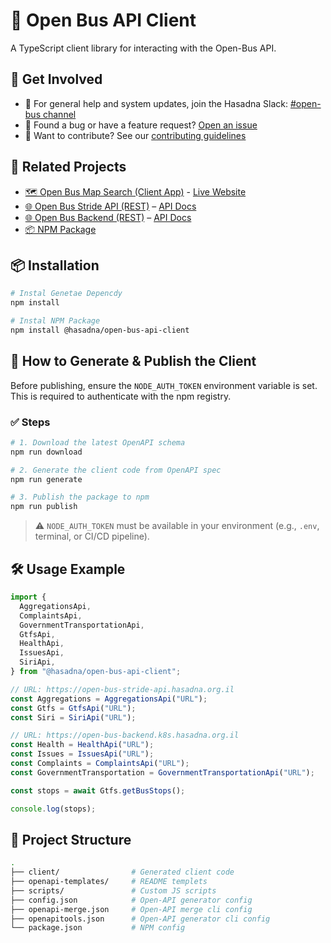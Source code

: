 # 🚌 Open Bus API Client

A TypeScript client library for interacting with the Open-Bus API.

## 📢 Get Involved

- 💬 For general help and system updates, join the Hasadna Slack: [#open-bus channel](https://join.slack.com/t/hasadna/shared_invite/zt-167h764cg-J18ZcY1odoitq978IyMMig)
- 🐞 Found a bug or have a feature request? [Open an issue](https://github.com/hasadna/open-bus-map-search/issues/new)
- 🤝 Want to contribute? See our [contributing guidelines](https://github.com/hasadna/open-bus-pipelines/blob/main/CONTRIBUTING.md)

## 🔗 Related Projects

- [🗺️ Open Bus Map Search (Client App)](https://github.com/hasadna/open-bus-map-search) - [Live Website](https://open-bus-map-search.hasadna.org.il/dashboard)
- [🌐 Open Bus Stride API (REST)](https://github.com/hasadna/open-bus-stride-api) – [API Docs](https://open-bus-stride-api.hasadna.org.il/docs)
- [🌐 Open Bus Backend (REST)](https://github.com/hasadna/open-bus-backend) – [API Docs](https://open-bus-backend.k8s.hasadna.org.il/docs)
- [📦 NPM Package](https://www.npmjs.com/package/@hasadna/open-bus-api-client)

## 📦 Installation

```bash
# Instal Genetae Depencdy
npm install

# Instal NPM Package
npm install @hasadna/open-bus-api-client
```

## 🚀 How to Generate & Publish the Client

Before publishing, ensure the `NODE_AUTH_TOKEN` environment variable is set.
This is required to authenticate with the npm registry.

### ✅ Steps

```bash
# 1. Download the latest OpenAPI schema
npm run download

# 2. Generate the client code from OpenAPI spec
npm run generate

# 3. Publish the package to npm
npm run publish
```

> ⚠️ `NODE_AUTH_TOKEN` must be available in your environment (e.g., `.env`, terminal, or CI/CD pipeline).

## 🛠️ Usage Example

```ts
import {
  AggregationsApi,
  ComplaintsApi,
  GovernmentTransportationApi,
  GtfsApi,
  HealthApi,
  IssuesApi,
  SiriApi,
} from "@hasadna/open-bus-api-client";

// URL: https://open-bus-stride-api.hasadna.org.il
const Aggregations = AggregationsApi("URL");
const Gtfs = GtfsApi("URL");
const Siri = SiriApi("URL");

// URL: https://open-bus-backend.k8s.hasadna.org.il
const Health = HealthApi("URL");
const Issues = IssuesApi("URL");
const Complaints = ComplaintsApi("URL");
const GovernmentTransportation = GovernmentTransportationApi("URL");

const stops = await Gtfs.getBusStops();

console.log(stops);
```

## 📂 Project Structure

```bash
.
├── client/                # Generated client code
├── openapi-templates/     # README templets
├── scripts/               # Custom JS scripts
├── config.json            # Open-API generator config
├── openapi-merge.json     # Open-API merge cli config
├── openapitools.json      # Open-API generator cli config
└── package.json           # NPM config
```
